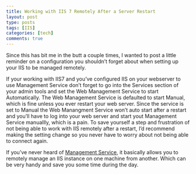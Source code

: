 ```yaml
---
title: Working with IIS 7 Remotely After a Server Restart
layout: post
type: posts
tags: [IIS]
categories: [tech]
comments: true
---
```


Since this has bit me in the butt a couple times, I wanted to post a little reminder on a configuration you shouldn’t forget about when setting up your IIS to be managed remotely. 

If your working with IIS7 and you’ve configured IIS on your webserver to use Management Service don’t forget to go into the Services section of your admin tools and set the Web Management Service to start Automatically.  The Web Management Service is defaulted to start Manual, which is fine unless you ever restart your web server.  Since the service is set to Manual the Web Manangment Service won’t auto start after a restart and you’ll have to log into your web server and start yout Management Service manuallly, which is a pain.  To save yourself a step and frustration of not being able to work with IIS remotely after a restart, I’d recommend making the setting change so you never have to worry about not being able to connect again.

If you’ve never heard of [Management Service](https://www.iis.net/learn/manage/remote-administration/remote-administration-for-iis-manager), it basically allows you to remotely manage an IIS instance on one machine from another.  Which can be very handy and save you some time during the day. 